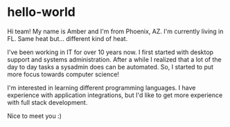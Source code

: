# hello-world

Hi team! My name is Amber and I'm from Phoenix, AZ. I'm currently living in FL. Same heat but... different kind of heat.

I've been working in IT for over 10 years now. I first started with desktop support and systems administration. After a while I realized that a lot of the day to day tasks a sysadmin does can be automated. So, I started to put more focus towards computer science!

I'm interested in learning different programming languages. I have experience with application integrations, but I'd like to get more experience with full stack development.

Nice to meet you :)
